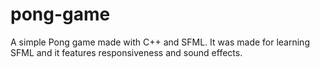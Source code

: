 # pong-game
A simple Pong game made with C++ and SFML. It was made for learning SFML and it features responsiveness and sound effects.
